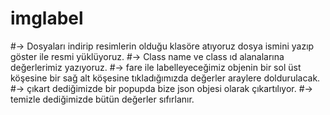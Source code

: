 # imglabel

#-> Dosyaları indirip resimlerin olduğu klasöre atıyoruz dosya ismini yazıp göster ile resmi yüklüyoruz.
#-> Class name ve class ıd alanalarına değerlerimiz yazıyoruz.
#-> fare ile labelleyeceğimiz objenin bir sol üst köşesine bir sağ alt köşesine tıkladığımızda değerler araylere doldurulacak.
#-> çıkart dediğimizde bir popupda bize json objesi olarak çıkartılıyor.
#-> temizle dediğimizde bütün değerler sıfırlanır.
